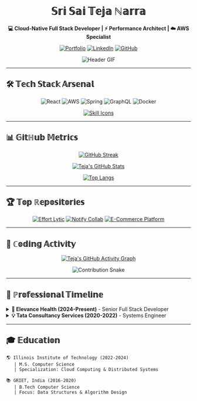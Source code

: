 <div align="center">

# 𝕊𝕣𝕚 𝕊𝕒𝕚 𝕋𝕖𝕛𝕒 ℕ𝕒𝕣𝕣𝕒  
**💻 Cloud-Native Full Stack Developer | ⚡ Performance Architect | ☁️ AWS Specialist**

[![Portfolio](https://img.shields.io/badge/🚀_Portfolio-FF6B6B?style=for-the-badge&logo=firefox&logoColor=white)](https://tejanarra.github.io/portfolio/)
[![LinkedIn](https://img.shields.io/badge/🤝_LinkedIn-0A66C2?style=for-the-badge&logo=linkedin&logoColor=white)](https://linkedin.com/in/tejanarra)
[![GitHub](https://img.shields.io/badge/💻_GitHub-181717?style=for-the-badge&logo=github&logoColor=white)](https://github.com/tejanarra)

![Header GIF](https://raw.githubusercontent.com/tejanarra/tejanarra/main/assets/coding-header.gif)

</div>

---

## 🛠️ 𝕋𝕖𝕔𝕙 𝕊𝕥𝕒𝕔𝕜 𝔸𝕣𝕤𝕖𝕟𝕒𝕝

<div align="center">

![React](https://img.shields.io/badge/-React-61DAFB?style=for-the-badge&logo=react&logoColor=black)
![AWS](https://img.shields.io/badge/-AWS-232F3E?style=for-the-badge&logo=amazon-aws&logoColor=FF9900)
![Spring](https://img.shields.io/badge/-Spring-6DB33F?style=for-the-badge&logo=spring&logoColor=white)
![GraphQL](https://img.shields.io/badge/-GraphQL-E10098?style=for-the-badge&logo=graphql&logoColor=white)
![Docker](https://img.shields.io/badge/-Docker-2496ED?style=for-the-badge&logo=docker&logoColor=white)

[![Skill Icons](https://skillicons.dev/icons?i=ts,js,py,java,angular,nodejs,postgres,mongodb,redis,firebase,flutter,aws,docker,terraform,jenkins,figma)](https://skillicons.dev)

</div>

---

## 📊 𝔾𝕚𝕥ℍ𝕦𝕓 𝕄𝕖𝕥𝕣𝕚𝕔𝕤

<div align="center">

[![GitHub Streak](https://streak-stats.demolab.com?user=tejanarra&theme=radical&border_radius=4.5&mode=weekly)](https://git.io/streak-stats)
  
[![Teja's GitHub Stats](https://github-readme-stats.vercel.app/api?username=tejanarra&show_icons=true&theme=radical&include_all_commits=true)](https://github.com/anuraghazra/github-readme-stats)

[![Top Langs](https://github-readme-stats.vercel.app/api/top-langs/?username=tejanarra&layout=compact&theme=radical&langs_count=8)](https://github.com/anuraghazra/github-readme-stats)

</div>

---

## 🏆 𝕋𝕠𝕡 ℝ𝕖𝕡𝕠𝕤𝕚𝕥𝕠𝕣𝕚𝕖𝕤

<div align="center">

[![Effort Lytic](https://github-readme-stats.vercel.app/api/pin/?username=tejanarra&repo=task-manager&theme=radical)](https://github.com/tejanarra/task-manager)
[![Notify Collab](https://github-readme-stats.vercel.app/api/pin/?username=tejanarra&repo=notify&theme=radical)](https://github.com/tejanarra/notify)
[![E-Commerce Platform](https://github-readme-stats.vercel.app/api/pin/?username=tejanarra&repo=ecommerce&theme=radical)](https://github.com/tejanarra/ecommerce)

</div>

---

## 🌋 ℂ𝕠𝕕𝕚𝕟𝕘 𝔸𝕔𝕥𝕚𝕧𝕚𝕥𝕪

<div align="center">

[![Teja's GitHub Activity Graph](https://github-readme-activity-graph.vercel.app/graph?username=tejanarra&theme=react-dark&area=true&hide_border=true&custom_title=Teja's%20Coding%20Contribution%20Map)](https://github.com/ashutosh00710/github-readme-activity-graph)

![Contribution Snake](https://raw.githubusercontent.com/tejanarra/tejanarra/main/dist/snake.svg)

</div>

---

## 💼 ℙ𝕣𝕠𝕗𝕖𝕤𝕤𝕚𝕠𝕟𝕒𝕝 𝕋𝕚𝕞𝕖𝕝𝕚𝕟𝕖

<details>
<summary><b>🚀 Elevance Health (2024-Present)</b> - Senior Full Stack Developer</summary>

- **Performance Optimization**:  
  ![React](https://img.shields.io/badge/-React-61DAFB?logo=react) ![Webpack](https://img.shields.io/badge/-Webpack-8DD6F9?logo=webpack)  
  Reduced bundle sizes by 40% using advanced code splitting strategies

- **Database Optimization**:  
  ![MongoDB](https://img.shields.io/badge/-MongoDB-47A248?logo=mongodb) ![Redis](https://img.shields.io/badge/-Redis-DC382D?logo=redis)  
  Achieved 5x query performance improvement through schema redesign

</details>

<details>
<summary><b>💡 Tata Consultancy Services (2020-2022)</b> - Systems Engineer</summary>

- **Scalable Architecture**:  
  ![Spring](https://img.shields.io/badge/-Spring-6DB33F?logo=spring) ![AWS](https://img.shields.io/badge/-AWS-232F3E?logo=amazon-aws)  
  Built microservices handling 50k+ concurrent users

- **CI/CD Pipeline**:  
  ![Jenkins](https://img.shields.io/badge/-Jenkins-D24939?logo=jenkins) ![Docker](https://img.shields.io/badge/-Docker-2496ED?logo=docker)  
  Reduced deployment time by 35% through pipeline optimization

</details>

---

## 🎓 𝔼𝕕𝕦𝕔𝕒𝕥𝕚𝕠𝕟

```text
🌎 Illinois Institute of Technology (2022-2024)
   | M.S. Computer Science
   | Specialization: Cloud Computing & Distributed Systems

📚 GRIET, India (2016-2020)
   | B.Tech Computer Science
   | Focus: Data Structures & Algorithm Design
